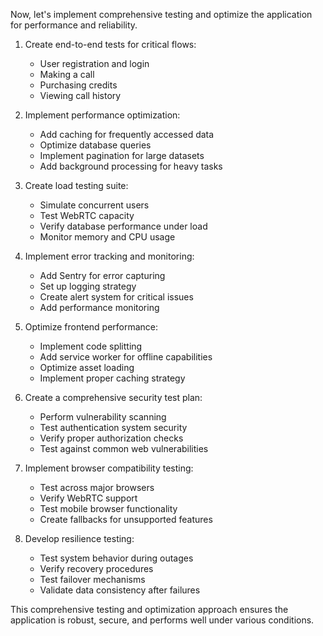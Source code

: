Now, let's implement comprehensive testing and optimize the application for performance and reliability.

1. Create end-to-end tests for critical flows:
   - User registration and login
   - Making a call
   - Purchasing credits
   - Viewing call history

2. Implement performance optimization:
   - Add caching for frequently accessed data
   - Optimize database queries
   - Implement pagination for large datasets
   - Add background processing for heavy tasks

3. Create load testing suite:
   - Simulate concurrent users
   - Test WebRTC capacity
   - Verify database performance under load
   - Monitor memory and CPU usage

4. Implement error tracking and monitoring:
   - Add Sentry for error capturing
   - Set up logging strategy
   - Create alert system for critical issues
   - Add performance monitoring

5. Optimize frontend performance:
   - Implement code splitting
   - Add service worker for offline capabilities
   - Optimize asset loading
   - Implement proper caching strategy

6. Create a comprehensive security test plan:
   - Perform vulnerability scanning
   - Test authentication system security
   - Verify proper authorization checks
   - Test against common web vulnerabilities

7. Implement browser compatibility testing:
   - Test across major browsers
   - Verify WebRTC support
   - Test mobile browser functionality
   - Create fallbacks for unsupported features

8. Develop resilience testing:
   - Test system behavior during outages
   - Verify recovery procedures
   - Test failover mechanisms
   - Validate data consistency after failures

This comprehensive testing and optimization approach ensures the application is robust, secure, and performs well under various conditions.